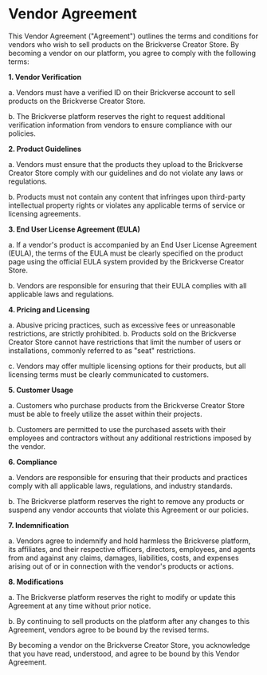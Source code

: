 # Vendor Agreement

This Vendor Agreement ("Agreement") outlines the terms and conditions for vendors who wish to sell products on the Brickverse Creator Store. By becoming a vendor on our platform, you agree to comply with the following terms:

**1. Vendor Verification**&#x20;

a. Vendors must have a verified ID on their Brickverse account to sell products on the Brickverse Creator Store.

&#x20;b. The Brickverse platform reserves the right to request additional verification information from vendors to ensure compliance with our policies.

**2. Product Guidelines**&#x20;

a. Vendors must ensure that the products they upload to the Brickverse Creator Store comply with our guidelines and do not violate any laws or regulations.

b. Products must not contain any content that infringes upon third-party intellectual property rights or violates any applicable terms of service or licensing agreements.

**3. End User License Agreement (EULA)**&#x20;

a. If a vendor's product is accompanied by an End User License Agreement (EULA), the terms of the EULA must be clearly specified on the product page using the official EULA system provided by the Brickverse Creator Store.

b. Vendors are responsible for ensuring that their EULA complies with all applicable laws and regulations.

**4. Pricing and Licensing**&#x20;

a. Abusive pricing practices, such as excessive fees or unreasonable restrictions, are strictly prohibited. b. Products sold on the Brickverse Creator Store cannot have restrictions that limit the number of users or installations, commonly referred to as "seat" restrictions.&#x20;

c. Vendors may offer multiple licensing options for their products, but all licensing terms must be clearly communicated to customers.

**5. Customer Usage**&#x20;

a. Customers who purchase products from the Brickverse Creator Store must be able to freely utilize the asset within their projects.&#x20;

b. Customers are permitted to use the purchased assets with their employees and contractors without any additional restrictions imposed by the vendor.

**6. Compliance**&#x20;

a. Vendors are responsible for ensuring that their products and practices comply with all applicable laws, regulations, and industry standards.&#x20;

b. The Brickverse platform reserves the right to remove any products or suspend any vendor accounts that violate this Agreement or our policies.

**7. Indemnification**&#x20;

a. Vendors agree to indemnify and hold harmless the Brickverse platform, its affiliates, and their respective officers, directors, employees, and agents from and against any claims, damages, liabilities, costs, and expenses arising out of or in connection with the vendor's products or actions.

**8. Modifications**&#x20;

a. The Brickverse platform reserves the right to modify or update this Agreement at any time without prior notice.&#x20;

b. By continuing to sell products on the platform after any changes to this Agreement, vendors agree to be bound by the revised terms.

By becoming a vendor on the Brickverse Creator Store, you acknowledge that you have read, understood, and agree to be bound by this Vendor Agreement.
